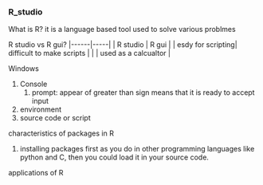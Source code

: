### R_studio

What is R?
it is a language based tool used to solve various problmes

R studio vs R gui?
|------|-----|
| R studio | R gui |
| esdy for scripting| difficult to make scripts |
| | used as a calcualtor |

Windows
1. Console 
    1. prompt: appear of greater than sign means that it is ready to accept input
2. environment
3. source code or script



characteristics of packages in R
1. installing packages first as you do in other programming languages like python and C, then you could load it in your source code.

applications of R
